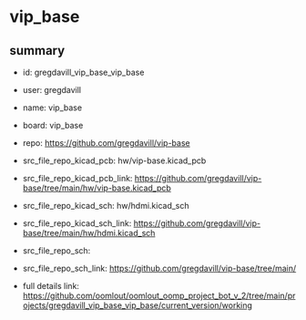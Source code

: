 # vip_base
 
## summary 
* id: gregdavill_vip_base_vip_base
* user: gregdavill
* name: vip_base
* board: vip_base
* repo: https://github.com/gregdavill/vip-base
* src_file_repo_kicad_pcb: hw/vip-base.kicad_pcb
* src_file_repo_kicad_pcb_link: https://github.com/gregdavill/vip-base/tree/main/hw/vip-base.kicad_pcb
* src_file_repo_kicad_sch: hw/hdmi.kicad_sch
* src_file_repo_kicad_sch_link: https://github.com/gregdavill/vip-base/tree/main/hw/hdmi.kicad_sch

* src_file_repo_sch: 
* src_file_repo_sch_link: https://github.com/gregdavill/vip-base/tree/main/
* full details link: https://github.com/oomlout/oomlout_oomp_project_bot_v_2/tree/main/projects/gregdavill_vip_base_vip_base/current_version/working  






